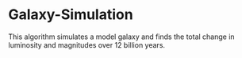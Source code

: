 # Galaxy-Simulation
This algorithm simulates a model galaxy and finds the total change in luminosity and magnitudes over 12 billion years.
